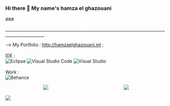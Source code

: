 ### Hi there 👋 My name's hamza el ghazouani 

 ###<p>_________________________________________________________________________________________________</p>

--> My Portfolio : http://hamzaelghazouani.ml ;
<br>
<br>
     IDE :<br>
            	![Eclipse](https://img.shields.io/badge/Eclipse-FE7A16.svg?style=for-the-badge&logo=Eclipse&logoColor=white)
                ![Visual Studio Code](https://img.shields.io/badge/Visual%20Studio%20Code-0078d7.svg?style=for-the-badge&logo=visual-studio-code&logoColor=white)
                ![Visual Studio](https://img.shields.io/badge/Visual%20Studio-5C2D91.svg?style=for-the-badge&logo=visual-studio&logoColor=white)
<br>
<br>
     Work : <br>
                ![Behance](https://img.shields.io/badge/Behance-1769ff?style=for-the-badge&logo=behance&logoColor=white)

<a href="http://hamzaelghazouani.ml" style="display: flex; justify-content: space-around; width: 100%;" >
    <img align="center" src="https://github-readme-stats.vercel.app/api?username=ElghazouaniHamza&show_icons=true&theme=vue-dark" />
    <img align="center" src="https://github-readme-stats.vercel.app/api/top-langs/?username=ElghazouaniHamza&layout=compact&theme=vue-dark" />
</a>
<br>
<img align="center" src="https://activity-graph.herokuapp.com/graph?username=Hamzaelghazouani1&bg_color=0d1117&hide_title=true&theme=gotham&area=true&hide_border=true" />
